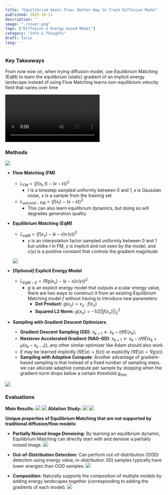 ```yaml
---
title: "Equilibrium beats Flow: Better Way to Train Diffusion Model"
published: 2025-10-11
description: ''
image: "./cover.png"
tags: ["Diffusion & Energy-based Model"]
category: "Info & Thoughts"
draft: false 
lang: ''
---
```


### Key Takeaways

From now now on, when trying diffusion model, use Equilibrium Matching (EqM) to learn the equilibrium (static) gradient of an implicit energy landscape instead of using Flow Matching learns non-equilibrium velocity field that varies over time

   <video controls autoplay loop src="https://github.com/user-attachments/assets/597807a0-7c25-4a23-b573-baf0f0796c1d"></video>

### Methods
![](image.png)
- **Flow Matching (FM)**
    - $L_{FM}= (f(x_t,t)−(x−ϵ))^2$
        - $t$ is a timestep sampled uniformly between 0 and 1, $ϵ$ is Gaussian noise,  $x$ is a sample from the training set
    - $L_{uncond-FM}= (f(x_t)−(x−ϵ))^2$
        - This can also learn equilibrium dynamics, but doing so will degrades generation quality

- **Equilibrium Matching (EqM)**
    - $L_{eqM}= (f(x_γ)−(ϵ−x)c(γ))^2$
        - $γ$ is an interpolation factor sampled uniformly between 0 and 1 but unlike $t$ in FM, $γ$ is implicit and not seen by the model, and  $c(γ)$ is a positive constant that controls the gradient magnitude
    
    ![](image_1.png)
    
- **[Optional] Explicit Energy Model**
    - $L_{EqM-E} = (∇g(x_γ) −(ϵ−x)c(γ))^2$
        - $g$ is an explicit energy model that outputs a scalar energy value, there are two ways to construct it from an existing Equilibrium Matching model $f$ without having to introduce new parameters:
            - **Dot Product:** $g(x_γ) = x_γ · f(x_γ)$
            - **Squared L2 Norm:** $g(x_γ) = −1/2||f(x_γ)||^2_2$

- **Sampling with Gradient Descent Optimizers**
    - **Gradient Descent Sampling (GD)**: $x_{k+1} ← x_k −η∇E(x_k)$;
    - **Nesterov Accelerated Gradient (NAG-GD)**: $x_{k+1} ← x_k −η∇E(x_k +µ(x_k −x_{k−1}))$, any other similar optimizer like Adam should also work
    - $E$ may be learned implicitly ($∇E(x) = f(x)$) or explicitly ($∇E(x) = ∇g(x)$)
    - **Sampling with Adaptive Compute**: Another advantage of gradient-based sampling is that instead of a fixed number of sampling steps, we can allocate adaptive compute per sample by stopping when the gradient norm drops below a certain threshold $g_{min}$

![](image_2.png)

### Evaluations
**Main Results:**
![](image_3.png)
![](image_4.png)
**Ablation Study:**
![](image_5.png) 
![](image_6.png)

**Unique properties of Equilibrium Matching that are not supported by traditional diffusion/flow models:**

- **Partially Noised Image Denoising:** By learning an equilibrium dynamic, Equilibrium Matching can directly start with and denoise a partially noised image.
	![](image_7.png)

- **Out-of-Distribution Detection:** Can perform out-of-distribution (OOD) detection using energy value, in-distribution (ID) samples typically have lower energies than OOD samples.
	![](image_8.png)

- **Composition:** Naturally supports the composition of multiple models by adding energy landscapes together (corresponding to adding the gradients of each model).
	![](image_9.png)
